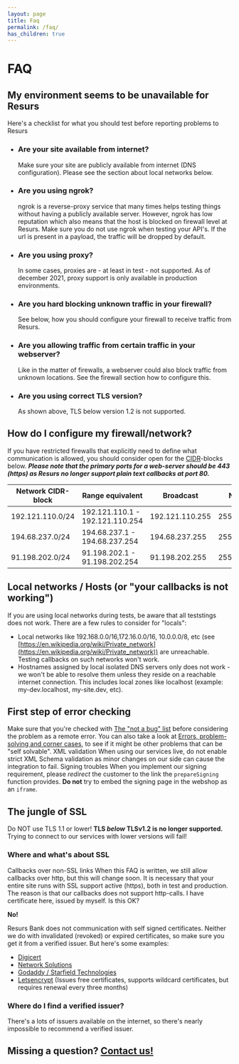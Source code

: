 ```yaml
---
layout: page
title: Faq
permalink: /faq/
has_children: true
---
```


# FAQ 

## My environment seems to be unavailable for Resurs
Here's a checklist for what you should test before reporting problems to
Resurs
- ### Are your site available from internet?
  Make sure your site are publicly available from internet (DNS
  configuration). Please see the section about local networks below.
- ### Are you using ngrok?
  ngrok is a reverse-proxy service that many times helps testing things
  without having a publicly available server. However, ngrok has low
  reputation which also means that the host is blocked on firewall level
  at Resurs. Make sure you do not use ngrok when testing your API's. If
  the url is present in a payload, the traffic will be dropped by
  default.
- ### Are you using proxy?
  In some cases, proxies are - at least in test - not supported. As of
  december 2021, proxy support is only available in production
  environments.
- ### Are you hard blocking unknown traffic in your firewall?
  See below, how you should configure your firewall to receive traffic
  from Resurs.
- ### Are you allowing traffic from certain traffic in your webserver?
  Like in the matter of firewalls, a webserver could also block traffic
  from unknown locations. See the firewall section how to configure
  this.
- ### Are you using correct TLS version?
  As shown above, TLS below version 1.2 is not supported.
## How do I configure my firewall/network?
If you have restricted firewalls that explicitly need to define what
communication is allowed, you should consider open for the
[CIDR](https://sv.wikipedia.org/wiki/Classless_Inter-Domain_Routing)-blocks
below.
***Please note that the primary ports for a web-server should be 443
(https) as Resurs no longer support plain text callbacks at port 80.***
  
| Network CIDR-block | Range equivalent                | Broadcast       | Netmask       | Firewall settings         | Allow ports | AS Number                            |
|--------------------|---------------------------------|-----------------|---------------|---------------------------|-------------|--------------------------------------|
| 192.121.110.0/24   | 192.121.110.1 - 192.121.110.254 | 192.121.110.255 | 255.255.255.0 | Allow from 192.121.110.\* | 443 (https) | [AS35814](https://ipinfo.io/AS35814) |
| 194.68.237.0/24    | 194.68.237.1 - 194.68.237.254   | 194.68.237.255  | 255.255.255.0 | Allow from 194.68.237.\*  | 443 (https) | [AS35814](https://ipinfo.io/AS35814) |
| 91.198.202.0/24    | 91.198.202.1 - 91.198.202.254   | 91.198.202.255  | 255.255.255.0 | Allow from 91.198.202.\*  | 443 (https) | [AS35814](https://ipinfo.io/AS35814) |
  
## Local networks / Hosts (or "your callbacks is not working")
If you are using local networks during tests, be aware that all
teststings does not work. There are a few rules to consider for
"locals":
- Local networks like 192.168.0.0/16,172.16.0.0/16, 10.0.0.0/8, etc
  (see [https://en.wikipedia.org/wiki/Private_network](https://en.wikipedia.org/wiki/Private_network))
  are unreachable. Testing callbacks on such networks won't work.
- Hostnames assigned by local isolated DNS servers only does not work -
  we won't be able to resolve them unless they reside on a reachable
  internet connection. This includes local zones like localhost
  (example: my-dev.localhost, my-site.dev, etc).


## First step of error checking
Make sure that you're checked with [The "not a bug" list](16056903.md)
before considering the problem as a remote error. You can also take a
look at [Errors, problem-solving and corner cases](16056453.html), to
see if it might be other problems that can be "self solvable".
XML validation
When using our services live, do not enable strict XML Schema validation
as minor changes on our side can cause the integration to fail.
Signing troubles
When you implement our signing requirement, please *redirect* the
customer to the link the `prepareSigning` function provides. **Do
not** try to embed the signing page in the webshop as an `iframe`.

## The jungle of SSL
Do NOT use TLS 1.1 or lower!
**TLS *below* TLSv1.2 is no longer supported.** Trying to connect to our
services with lower versions will fail!

### Where and what's about SSL
Callbacks over non-SSL links
When this FAQ is written, we still allow callbacks over http, but this
will change soon.
It is necessary that your entire site runs with SSL support active
(https), both in test and production. The reason is that our callbacks
does not support http-calls.
I have certificate here, issued by myself. Is this OK?

**No!**

Resurs Bank does not communication with self signed certificates.
Neither we do with invalidated (revoked) or expired certificates, so
make sure you get it from a verified issuer. But here's some examples:

- [Digicert](https://www.digicert.com/)
- [Network Solutions](https://www.networksolutions.com/)
- [Godaddy / Starfield Technologies](https://www.godaddy.com)
- [Letsencrypt](https://letsencrypt.org/) (Issues free certificates,
supports wildcard certificates, but requires renewal every three
months) 

### Where do I find a verified issuer?
There's a lots of issuers available on the internet, so there's nearly
impossible to recommend a verified issuer.

## Missing a question? [Contact us!](Contact_327926.html)
